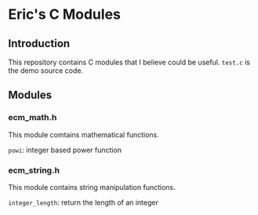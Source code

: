 # Eric's C Modules

## Introduction

This repository contains C modules that I believe could be useful. `test.c` is the demo source code.

## Modules

### ecm_math.h

This module comtains mathematical functions.

`powi`: integer based power function

### ecm_string.h

This module contains string manipulation functions.

`integer_length`: return the length of an integer
